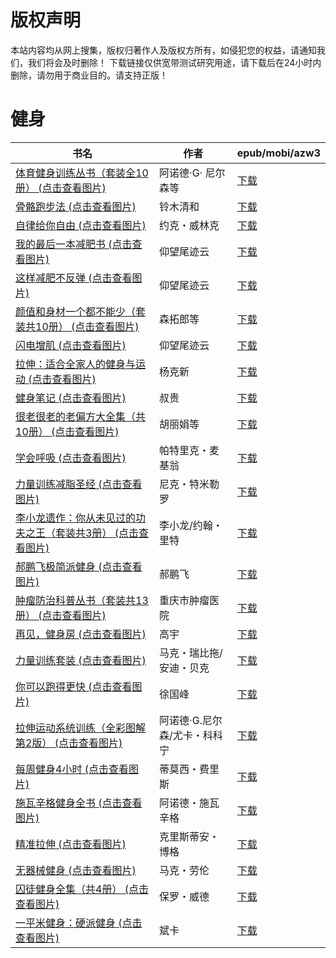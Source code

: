 # 版权声明

本站内容均从网上搜集，版权归著作人及版权方所有，如侵犯您的权益，请通知我们，我们将会及时删除！ 下载链接仅供宽带测试研究用途，请下载后在24小时内删除，请勿用于商业目的。请支持正版！

# 健身

| 书名 | 作者 | epub/mobi/azw3 |
| --- | --- | --- |
| [体育健身训练丛书（套装全10册） (点击查看图片)](https://www.dushupai.com/attachment/2024/06/12/2d3ddc383a2bde32.jpg) | 阿诺德·G· 尼尔森等 | [下载](https://url89.ctfile.com/f/31084289-1375495096-de8ca5?p=8866) |
| [骨骼跑步法 (点击查看图片)](https://www.dushupai.com/attachment/2024/06/11/0eaeae0453ca1774.jpg) | 铃木清和 | [下载](https://url89.ctfile.com/f/31084289-1375513705-ae4487?p=8866) |
| [自律给你自由 (点击查看图片)](https://www.dushupai.com/attachment/2024/06/11/199fc42c0bcc6ea3.jpg) | 约克・威林克 | [下载](https://url89.ctfile.com/f/31084289-1375513741-adf394?p=8866) |
| [我的最后一本减肥书 (点击查看图片)](https://www.dushupai.com/attachment/2024/06/09/828e96a81741d29c.jpg) | 仰望尾迹云 | [下载](https://url89.ctfile.com/f/31084289-1356991690-185f09?p=8866) |
| [这样减肥不反弹 (点击查看图片)](https://www.dushupai.com/attachment/2024/06/09/469023e649f98db2.jpg) | 仰望尾迹云 | [下载](https://url89.ctfile.com/f/31084289-1356991531-ec3b37?p=8866) |
| [颜值和身材一个都不能少（套装共10册） (点击查看图片)](https://www.dushupai.com/attachment/2024/06/09/ff4615868ffbecd5.jpeg) | 森拓郎等 | [下载](https://url89.ctfile.com/f/31084289-1356983329-e2252e?p=8866) |
| [闪电增肌 (点击查看图片)](https://www.dushupai.com/attachment/2024/06/08/12f0be0ed7fafa72.jpg) | 仰望尾迹云 | [下载](https://url89.ctfile.com/f/31084289-1357052464-a7cbaa?p=8866) |
| [拉伸：适合全家人的健身与运动 (点击查看图片)](https://www.dushupai.com/attachment/2024/06/08/b0605156d0a3aa99.jpg) | 杨克新 | [下载](https://url89.ctfile.com/f/31084289-1357051009-b7847b?p=8866) |
| [健身笔记 (点击查看图片)](https://www.dushupai.com/attachment/2024/06/08/c8c5097e5354669a.jpg) | 叔贵 | [下载](https://url89.ctfile.com/f/31084289-1357050808-e7d123?p=8866) |
| [很老很老的老偏方大全集（共10册） (点击查看图片)](https://www.dushupai.com/attachment/2024/06/08/e9f481de7bde53bf.jpg) | 胡丽娟等 | [下载](https://url89.ctfile.com/f/31084289-1357049275-0ea080?p=8866) |
| [学会呼吸 (点击查看图片)](https://www.dushupai.com/attachment/2024/06/08/17de880dbaa28775.jpg) | 帕特里克・麦基翁 | [下载](https://url89.ctfile.com/f/31084289-1357045447-9e3be2?p=8866) |
| [力量训练减脂圣经 (点击查看图片)](https://www.dushupai.com/attachment/2024/06/06/f5ac3958f64390f4.jpg) | 尼克・特米勒罗 | [下载](https://url89.ctfile.com/f/31084289-1357033306-9ad46f?p=8866) |
| [李小龙遗作：你从未见过的功夫之王（套装共3册） (点击查看图片)](https://www.dushupai.com/attachment/2024/06/05/75eb44cbedce8fe0.jpg) | 李小龙/约翰・里特 | [下载](https://url89.ctfile.com/f/31084289-1357029949-2bcb8f?p=8866) |
| [郝鹏飞极简派健身 (点击查看图片)](https://www.dushupai.com/attachment/2024/06/04/28452647a1958e48.jpg) | 郝鹏飞 | [下载](https://url89.ctfile.com/f/31084289-1357024366-198ca6?p=8866) |
| [肿瘤防治科普丛书（套装共13册） (点击查看图片)](https://www.dushupai.com/attachment/2024/06/04/b4896eb7efd16c25.jpg) | 重庆市肿瘤医院 | [下载](https://url89.ctfile.com/f/31084289-1357024204-5c05ce?p=8866) |
| [再见，健身房 (点击查看图片)](https://www.dushupai.com/attachment/2024/06/04/ab763f8deab3a912.jpg) | 高宇 | [下载](https://url89.ctfile.com/f/31084289-1357023412-7eb509?p=8866) |
| [力量训练套装 (点击查看图片)](https://www.dushupai.com/attachment/2024/06/04/f2f428e4da4b75e4.jpg) | 马克・瑞比拖/安迪・贝克 | [下载](https://url89.ctfile.com/f/31084289-1357021768-d392a6?p=8866) |
| [你可以跑得更快 (点击查看图片)](https://www.dushupai.com/attachment/2024/06/04/6b3bb8de06f5f5a3.jpg) | 徐国峰 | [下载](https://url89.ctfile.com/f/31084289-1357021603-e4de89?p=8866) |
| [拉伸运动系统训练（全彩图解第2版） (点击查看图片)](https://www.dushupai.com/attachment/2024/06/04/b58c272025072003.jpg) | 阿诺德·G.尼尔森/尤卡・科科宁 | [下载](https://url89.ctfile.com/f/31084289-1357021546-5026de?p=8866) |
| [每周健身4小时 (点击查看图片)](https://www.dushupai.com/attachment/2024/06/04/9a0acc93d5be50db.jpg) | 蒂莫西・费里斯 | [下载](https://url89.ctfile.com/f/31084289-1357021222-0e5913?p=8866) |
| [施瓦辛格健身全书 (点击查看图片)](https://www.dushupai.com/attachment/2024/06/04/d97fa007a17db545.jpg) | 阿诺德・施瓦辛格 | [下载](https://url89.ctfile.com/f/31084289-1357021087-b4c0c0?p=8866) |
| [精准拉伸 (点击查看图片)](https://www.dushupai.com/attachment/2024/06/04/fa96fdb068e7a6f0.jpg) | 克里斯蒂安・博格 | [下载](https://url89.ctfile.com/f/31084289-1357020916-4b8c4a?p=8866) |
| [无器械健身 (点击查看图片)](https://www.dushupai.com/attachment/2024/06/04/709fe05e4e56dcc4.jpg) | 马克・劳伦 | [下载](https://url89.ctfile.com/f/31084289-1357020154-710555?p=8866) |
| [囚徒健身全集（共4册） (点击查看图片)](https://www.dushupai.com/attachment/2024/06/03/8a1b1296047465d9.jpg) | 保罗・威德 | [下载](https://url89.ctfile.com/f/31084289-1357019035-5dda2c?p=8866) |
| [一平米健身：硬派健身 (点击查看图片)](https://www.dushupai.com/attachment/2024/06/01/50d893e6fbeb3bcc.jpg) | 斌卡 | [下载](https://url89.ctfile.com/f/31084289-1357005727-03824e?p=8866) |
